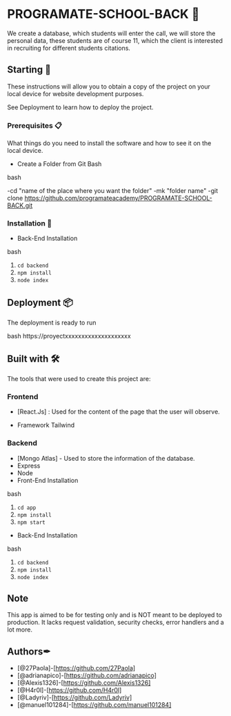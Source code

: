 # PROGRAMATE-SCHOOL-BACK 📄
We create a database, which students will enter the call, we will store the personal data, these students are of course 11, which the client is interested in recruiting for different students citations.

## Starting 🚀

These instructions will allow you to obtain a copy of the project on your local device for website development purposes.

See Deployment to learn how to deploy the project.

### Prerequisites 📋
What things do you need to install the software and how to see it on the local device.

- Create a Folder from Git Bash

bash

  -cd "name of the place where you want the folder"
   -mk "folder name"
   -git clone https://github.com/programateacademy/PROGRAMATE-SCHOOL-BACK.git


### Installation 🔧

- Back-End Installation

bash
1. `cd backend`
2. `npm install`
3. `node index`


## Deployment 📦

The deployment is ready to run

bash
https://proyectxxxxxxxxxxxxxxxxxxxx


## Built with 🛠

The tools that were used to create this project are:

### Frontend 
 - [React.Js] : Used for the content of the page that the user will observe.
 
 - Framework
  Tailwind
  
### Backend
- [Mongo Atlas] - Used to store the information of the database.
- Express
- Node
- Front-End Installation

bash
1. `cd app`
2. `npm install`
3. `npm start`


- Back-End Installation

bash
1. `cd backend`
2. `npm install`
3. `node index`
  
 ## Note
This app is aimed to be for testing only and is NOT meant to be deployed to production. It lacks request validation, security checks, error handlers and a lot more.

## Authors✒

- [@27Paola]-[https://github.com/27Paola]
- [@adrianapico]-[https://github.com/adrianapico]
- [@Alexis1326]-[https://github.com/Alexis1326]
- [@H4r0l]-[https://github.com/H4r0l]
- [@Ladyriv]-[https://github.com/Ladyriv]
- [@manuel101284]-[https://github.com/manuel101284]
